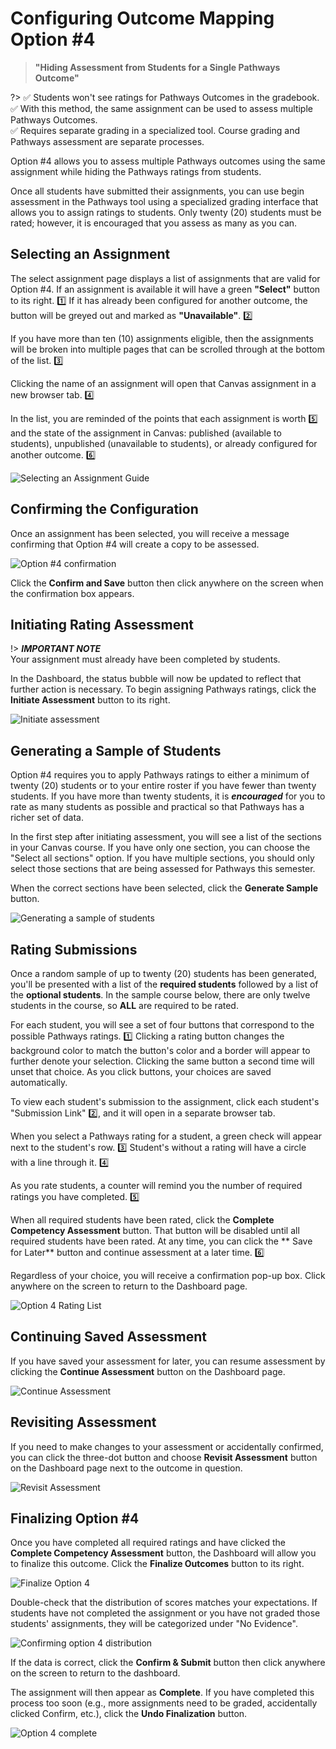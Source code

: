 # Configuring Outcome Mapping Option #4

> **"Hiding Assessment from Students for a Single Pathways Outcome"**

?> :white_check_mark: Students won't see ratings for Pathways Outcomes in the gradebook.  
:white_check_mark: With this method, the same assignment can be used to assess multiple Pathways Outcomes.  
:white_check_mark: Requires separate grading in a specialized tool. Course grading and Pathways assessment are separate processes.  

Option #4 allows you to assess multiple Pathways outcomes using the same assignment while hiding the Pathways ratings from students.

Once all students have submitted their assignments, you can use begin assessment in the Pathways tool using a specialized grading interface that allows you to assign ratings to students. Only twenty (20) students must be rated; however, it is encouraged that you assess as many as you can.

## Selecting an Assignment

The select assignment page displays a list of assignments that are valid for Option #4.  If an assignment is available it will have a green **"Select"** button to its right. :one:  If it has already been configured for another outcome, the button will be greyed out and marked as **"Unavailable"**. :two:

If you have more than ten (10) assignments eligible, then the assignments will be broken into multiple pages that can be scrolled through at the bottom of the list. :three:

Clicking the name of an assignment will open that Canvas assignment in a new browser tab. :four:

In the list, you are reminded of the points that each assignment is worth :five: and the state of the assignment in Canvas: published (available to students), unpublished (unavailable to students), or already configured for another outcome. :six:

![Selecting an Assignment Guide](/_media/selectingassignment.png "Selecting an Assignment Guide")

## Confirming the Configuration

Once an assignment has been selected, you will receive a message confirming that Option #4 will create a copy to be assessed.

![Option #4 confirmation](/_media/option4confirm.png "Option #4 confirmation")

Click the **Confirm and Save** button then click anywhere on the screen when the confirmation box appears.

## Initiating Rating Assessment

!> ***IMPORTANT NOTE***  
Your assignment must already have been completed by students.

In the Dashboard, the status bubble will now be updated to reflect that further action is necessary. To begin assigning Pathways ratings, click the **Initiate Assessment** button to its right.

![Initiate assessment](/_media/initiateassessment.png "Initiate assessment")

## Generating a Sample of Students

Option #4 requires you to apply Pathways ratings to either a minimum of twenty (20) students or to your entire roster if you have fewer than twenty students. If you have more than twenty students, it is ***encouraged*** for you to rate as many students as possible and practical so that Pathways has a richer set of data.

In the first step after initiating assessment, you will see a list of the sections in your Canvas course.  If you have only one section, you can choose the "Select all sections" option. If you have multiple sections, you should only select those sections that are being assessed for Pathways this semester.

When the correct sections have been selected, click the **Generate Sample** button.

![Generating a sample of students](/_media/generatesample.png "Generating a sample of students")

## Rating Submissions

Once a random sample of up to twenty (20) students has been generated, you'll be presented with a list of the **required students** followed by a list of the **optional students**. In the sample course below, there are only twelve students in the course, so **ALL** are required to be rated.

For each student, you will see a set of four buttons that correspond to the possible Pathways ratings. :one: Clicking a rating button changes the background color to match the button's color and a border will appear to further denote your selection. Clicking the same button a second time will unset that choice. As you click buttons, your choices are saved automatically.

To view each student's submission to the assignment, click each student's "Submission Link" :two:, and it will open in a separate browser tab.

When you select a Pathways rating for a student, a green check will appear next to the student's row. :three: Student's without a rating will have a circle with a line through it. :four:

As you rate students, a counter will remind you the number of required ratings you have completed. :five:

When all required students have been rated, click the **Complete Competency Assessment** button. That button will be disabled until all required students have been rated. At any time, you can click the ** Save for Later** button and continue assessment at a later time. :six:

Regardless of your choice, you will receive a confirmation pop-up box. Click anywhere on the screen to return to the Dashboard page.

![Option 4 Rating List](/_media/option4ratinglist.png "Option 4 Rating List")

## Continuing Saved Assessment

If you have saved your assessment for later, you can resume assessment by clicking the **Continue Assessment** button on the Dashboard page.

![Continue Assessment](/_media/continueassessment.png "Continue Assessment")

## Revisiting Assessment

If you need to make changes to your assessment or accidentally confirmed, you can click the three-dot button and choose **Revisit Assessment** button on the Dashboard page next to the outcome in question.

![Revisit Assessment](/_media/option4revisit.png "Revisit Assessment")

## Finalizing Option #4

Once you have completed all required ratings and have clicked the **Complete Competency Assessment** button, the Dashboard will allow you to finalize this outcome. Click the **Finalize Outcomes** button to its right.

![Finalize Option 4](/_media/finalizeoption4.png "Finalize Option 4")

Double-check that the distribution of scores matches your expectations. If students have not completed the assignment or you have not graded those students' assignments, they will be categorized under "No Evidence".

![Confirming option 4 distribution](/_media/confirmoption4.png "Confirming option 4 distribution")

If the data is correct, click the **Confirm & Submit** button then click anywhere on the screen to return to the dashboard.

The assignment will then appear as **Complete**.  If you have completed this process too soon (e.g., more assignments need to be graded, accidentally clicked Confirm, etc.), click the **Undo Finalization** button.

![Option 4 complete](/_media/option4complete.png "Option 4 complete")
